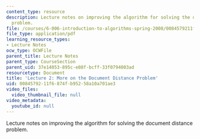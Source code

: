 ```yaml
---
content_type: resource
description: Lecture notes on improving the algorithm for solving the document distance
  problem.
file: /courses/6-006-introduction-to-algorithms-spring-2008/0084579211f6874fb95258a10a701ae3_lec2.pdf
file_type: application/pdf
learning_resource_types:
- Lecture Notes
ocw_type: OCWFile
parent_title: Lecture Notes
parent_type: CourseSection
parent_uid: 37e14053-895c-e08f-bcff-33f0794003ad
resourcetype: Document
title: 'Lecture 2: More on the Document Distance Problem'
uid: 00845792-11f6-874f-b952-58a10a701ae3
video_files:
  video_thumbnail_file: null
video_metadata:
  youtube_id: null
---
```

Lecture notes on improving the algorithm for solving the document distance problem.


